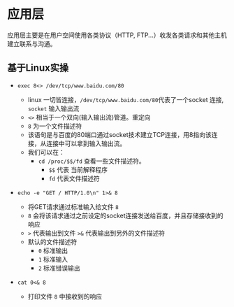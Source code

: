 # 应用层

应用层主要是在用户空间使用各类协议（HTTP, FTP...）收发各类请求和其他主机建立联系与沟通。



## 基于Linux实操
-  `exec 8<> /dev/tcp/www.baidu.com/80` 

    - linux 一切皆连接，`/dev/tcp/www.baidu.com/80`代表了一个socket 连接, `socket` 输入输出流
    - `<>` 相当于一个双向(输入输出流)管道。重定向
    - `8` 为一个文件描述符
    - 该语句是与百度的80端口通过socket技术建立TCP连接，用8指向该连接，从连接中可以拿到输入输出流。
    - 我们可以在：
        - `cd /proc/$$/fd` 查看一些文件描述符。
            - `$$` 代表 当前解释程序
            - `fd` 代表文件描述符
- `echo -e "GET / HTTP/1.0\n" 1>& 8`
    - 将GET请求通过标准输入给文件 `8`
    - `8` 会将该请求通过之前设定的socket连接发送给百度，并且存储接收到的响应
    - `>` 代表输出到文件 `>&` 代表输出到另外的文件描述符
    - 默认的文件描述符
        - `0` 标准输出
        - `1` 标准输入
        - `2` 标准错误输出

- `cat 0<& 8`
    - 打印文件 `8` 中接收到的响应
